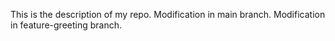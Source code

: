 This is the description of my repo.
Modification in main branch. 
Modification in feature-greeting branch.

